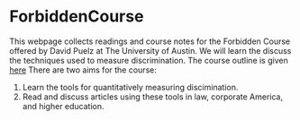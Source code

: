 # ForbiddenCourse
This webpage collects readings and course notes for the Forbidden Course offered by David Puelz at The University of Austin.  We will learn the discuss the techniques used to measure discrimination.  The course outline is given [here](course_outline.pdf)  There are two aims for the course:

1. Learn the tools for quantitatively measuring discimination.
2. Read and discuss articles using these tools in law, corporate America, and higher education.


